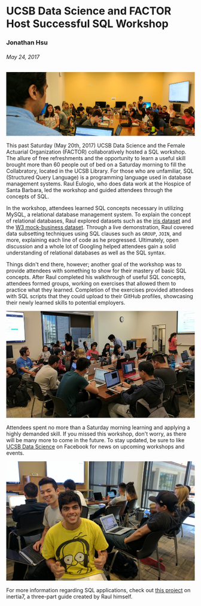 # UCSB Data Science and FACTOR Host Successful SQL Workshop

### Jonathan Hsu
###### May 24, 2017

![](images/raul_cover.jpg)

This past Saturday (May 20th, 2017) UCSB Data Science and the Female Actuarial Organization (FACTOR) collaboratively hosted a SQL workshop. The allure of free refreshments and the opportunity to learn a useful skill brought more than 60 people out of bed on a Saturday morning to fill the Collabratory, located in the UCSB Library. For those who are unfamiliar, SQL (Structured Query Language) is a programming language used in database management systems. Raul Eulogio, who does data work at the Hospice of Santa Barbara, led the workshop and guided attendees through the concepts of SQL.

In the workshop, attendees learned SQL concepts necessary in utilizing MySQL, a relational database management system. To explain the concept of relational databases, Raul explored   datasets such as the [iris dataset](https://archive.ics.uci.edu/ml/datasets/iris) and the [W3 mock-business dataset](https://www.w3schools.com/sql/trysql.asp?filename=trysql_select_all). Through a live demonstration, Raul covered data subsetting techniques using SQL clauses such as `GROUP`, `JOIN`, and more, explaining each line of code as he progressed. Ultimately, open discussion and a whole lot of Googling helped attendees gain a solid understanding of relational databases as well as the SQL syntax.

Things didn't end there, however; another goal of the workshop was to provide attendees with something to show for their mastery of basic SQL concepts. After Raul completed his walkthrough of useful SQL concepts, attendees formed groups, working on exercises that allowed them to practice what they learned. Completion of the exercises provided attendees with SQL scripts that they could upload to their GitHub profiles, showcasing their newly learned skills to potential employers.

![](images/group_work.jpg)

 Attendees spent no more than a Saturday morning learning and applying a highly demanded skill. If you missed this workshop, don't worry, as there will be many more to come in the future. To stay updated, be sure to like [UCSB Data Science](https://www.facebook.com/DataScienceUCSB/) on Facebook for news on upcoming workshops and events.

![](images/happy_members.jpg)

For more information regarding SQL applications, check out [this project](https://www.inertia7.com/projects/5) on inertia7, a three-part guide created by Raul himself.
